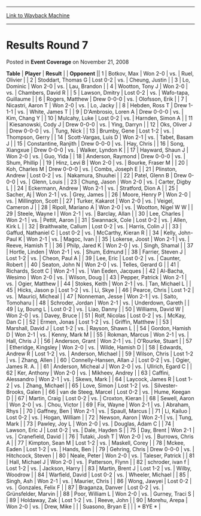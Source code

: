 
---
[Link to Wayback Machine](https://web.archive.org/web/20160804052548/http://magic.wizards.com/en/articles/archive/event-coverage/results-round-7-2008-11-21)

[_metadata_:description]:- "TablePlayerResult"
[_metadata_:generator]:- "Drupal 7 (http://drupal.org)"
[_metadata_:node]:- "440306"
[_metadata_:publish_date]:- "2008-11-21"
[_metadata_:source]:- "div-main-content"
[_metadata_:title]:- "Results Round 7"
[_metadata_:wayback_capture_timestamp]:- "2016-08-04 05:25:48"
[_metadata_:wayback_raw_url]:- "https://web.archive.org/web/20160804052548id_/http://magic.wizards.com/en/articles/archive/event-coverage/results-round-7-2008-11-21"
[_metadata_:wayback_url]:- "http://magic.wizards.com/en/articles/archive/event-coverage/results-round-7-2008-11-21"
---


Results Round 7
===============



 Posted in **Event Coverage**
 on November 21, 2008 












 **Table** | **Player** | **Result** |  | **Opponent** ||  1 | Botkov, Max | Won 2-0 | vs. | Ruel, Olivier |
|  2 | Stoddart, Thomas G | Lost 0-2 | vs. | Cheung, Justin |
|  3 | Lo, Dominic | Won 2-0 | vs. | Lau, Brandon |
|  4 | Wootton, Tony J | Won 2-0 | vs. | Chambers, David R |
|  5 | Lawson, Dmitry | Lost 0-2 | vs. | Wafo-tapa, Guillaume |
|  6 | Rogers, Matthew | Drew 0-0-0 | vs. | Olofsson, Erik |
|  7 | Nicastri, Aaron T | Won 2-0 | vs. | Lo, Jacky |
|  8 | Hebden, Ross T | Drew 1-1-1 | vs. | White, James T |
|  9 | D'Ambrosio, Loren A | Drew 0-0-0 | vs. | Kim, Chang Y |
|  10 | Mulcahy, Luke | Lost 0-2 | vs. | Harnden, Simon A |
|  11 | Kiesanowski, Cody J | Drew 0-0-0 | vs. | Ying, Darryn |
|  12 | Oks, Oliver J | Drew 0-0-0 | vs. | Tung, Nick |
|  13 | Brumby, Gene | Lost 1-2 | vs. | Thompson, Gerry |
|  14 | Scott-Vargas, Luis D | Won 2-1 | vs. | Tabet, Basam J |
|  15 | Constantine, Ranjith | Drew 0-0-0 | vs. | Hay, Chris |
|  16 | Song, Xiangxue | Drew 0-0-0 | vs. | Walker, Lyndon K |
|  17 | Hayward, Shaun J | Won 2-0 | vs. | Guo, Yida |
|  18 | Anderson, Raymond | Drew 0-0-0 | vs. | Shum, Phillip |
|  19 | Hinz, Levi B | Won 2-0 | vs. | Bourke, Fraser M |
|  20 | Koh, Charles M | Drew 0-0-0 | vs. | Combs, Joseph E |
|  21 | Plinston, Andrew | Lost 0-2 | vs. | Nakamura, Shuuhei |
|  22 | Patel, Glenn B | Drew 0-0-0 | vs. | Glenn, Louis |
|  23 | Chung, Jason | Won 2-0 | vs. | Carter, Digby L |
|  24 | Eckermann, Andrew | Won 2-1 | vs. | Stratford, Dion A |
|  25 | Sacher, Aj | Won 2-1 | vs. | Grey, James |
|  26 | Moore, Henry P | Won 2-0 | vs. | Millington, Scott |
|  27 | Turker, Kakarot | Won 2-0 | vs. | Veigel, Cameron J |
|  28 | Ripoll, Mariano A | Won 2-0 | vs. | Wootton, Nigel W W |
|  29 | Steele, Wayne I | Won 2-1 | vs. | Barclay, Allan |
|  30 | Lee, Charles | Won 2-1 | vs. | Pettit, Aaron |
|  31 | Swannack, Cole | Lost 0-2 | vs. | Allen, Kirk L |
|  32 | Braithwaite, Callum | Lost 0-2 | vs. | Harris, Colin J |
|  33 | Gaffud, Nathaniel C | Lost 0-2 | vs. | McCarthy, Kieran R |
|  34 | Kelly, John-Paul K | Won 2-1 | vs. | Magoc, Ivan |
|  35 | Lokerse, Joost | Won 2-1 | vs. | Reeve, Hamish T |
|  36 | Philp, Jared K | Won 2-0 | vs. | Singh, Shamal |
|  37 | Hortle, Linden | Won 2-1 | vs. | Shum, Edmund |
|  38 | Farrier, Steven J | Lost 1-2 | vs. | Cheon, Paul A |
|  39 | Lee, Eric | Lost 0-2 | vs. | Caunter, Robert |
|  40 | Seaton, John N | Won 2-0 | vs. | Telles, Gerard G |
|  41 | Richards, Scott C | Won 2-1 | vs. | Van Eeden, Jacques |
|  42 | Al-Bacha, Wesimo | Won 2-0 | vs. | Wilson, Doug |
|  43 | Pepper, Patrick | Won 2-1 | vs. | Ogier, Matthew |
|  44 | Stokes, Keith | Won 2-1 | vs. | Tan, Michael L |
|  45 | Hicks, Jason p | Lost 1-2 | vs. | Li, Skye |
|  46 | Pearce, Chris | Lost 1-2 | vs. | Maurici, Micheal |
|  47 | Nonneman, Jesse | Won 2-1 | vs. | Saito, Tomoharu |
|  48 | Schroder, Jordan | Won 2-1 | vs. | Underdown, Gareth |
|  49 | Ly, Boung L | Lost 0-2 | vs. | Liao, Danny |
|  50 | Williams, David W | Won 2-0 | vs. | Davey, Bruce |
|  51 | Rolf, Nicolas | Lost 0-2 | vs. | McKay, Dan C |
|  52 | Ermen, Jonas | Lost 1-2 | vs. | Griffin, Matthew |
|  53 | Marshall, David J | Lost 1-2 | vs. | Rayson, Shawn L |
|  54 | Gordon, Hamish D | Won 2-1 | vs. | Kenny, Mark M |
|  55 | Rokman, Marcus | Won 2-1 | vs. | Hall, Chris J |
|  56 | Anderson, Grant | Won 2-1 | vs. | O'Rourke, Stuart |
|  57 | Etheridge, Kingsley | Won 2-0 | vs. | Wilde, Hamish D |
|  58 | Edwards, Andrew R | Lost 1-2 | vs. | Anderson, Michael |
|  59 | Wilson, Chris | Lost 1-2 | vs. | Zhang, Allen |
|  60 | Connelly-Hansen, Allan J | Lost 0-2 | vs. | Ogier, James R. A. |
|  61 | Anderson, Micheal J | Won 2-0 | vs. | Ullrich, Egard C |
|  62 | Ker, Anthony | Won 2-0 | vs. | Mikheev, Andrey |
|  63 | Caffini, Alessandro | Won 2-1 | vs. | Skews, Mark |
|  64 | Laycock, James R | Lost 1-2 | vs. | Zhang, Michael |
|  65 | Love, Simon | Lost 1-2 | vs. | Silvester-Brooks, Galen |
|  66 | van de Steeg, Marcel | Lost 0-2 | vs. | Hume, Keegan D |
|  67 | Martin, Craig | Lost 0-2 | vs. | Croxton, Kieran |
|  68 | Sewell, Aaron | Won 2-0 | vs. | Chou, Victor |
|  69 | Fix, Wayne | Won 2-1 | vs. | Abraham, Rhys |
|  70 | Gaffney, Ben | Won 2-1 | vs. | Spaull, Marcus |
|  71 | Li, Kailuo | Lost 0-2 | vs. | Hogan, William |
|  72 | Newson, Aaron | Won 2-1 | vs. | Tung, Mark |
|  73 | Pawley, Joy L | Won 2-0 | vs. | Douglas, Adam C |
|  74 | Lawson, Eric J | Lost 0-2 | vs. | Dale, Hayden S |
|  75 | Day, Brent | Won 2-1 | vs. | Cranefield, David |
|  76 | Tutaki, Josh T | Won 2-0 | vs. | Burrows, Chris A |
|  77 | Kimpton, Sean M | Lost 1-2 | vs. | Maskell, Corey |
|  78 | Mckee, Eaden | Lost 1-2 | vs. | Hands, Ben |
|  79 | Gehring, Chris | Drew 0-0-0 | vs. | Hitchcock, Steven |
|  80 | Neale, Peter | Won 2-0 | vs. | Taleser, Patrick |
|  81 | Hall, Michael J | Won 2-0 | vs. | Patterson, Flynn |
|  82 | schroder, ivan f | Lost 1-2 | vs. | Jackson, Harry |
|  83 | Martin, Brent J | Lost 1-2 | vs. | Wilby, Woodrow |
|  84 | Warfield, David | Lost 0-2 | vs. | Wheeler, Michael |
|  85 | Singh, Ash | Won 2-1 | vs. | Maurier, Chris |
|  86 | Wong, Jawyei | Lost 0-2 | vs. | Gonzales, Felix F |
|  87 | Braganza, Danver | Lost 0-2 | vs. | Grünsfelder, Marvin |
|  88 | Poor, William L | Won 2-0 | vs. | Gurney, Traci S |
|  89 | Holdaway, Zak | Lost 1-2 | vs. | Reeve, John |
|  90 | Morehu, Arepa | Won 2-0 | vs. | Drew, Mike |
|  | Suasono, Bryan E |  |  | \* BYE \* |







